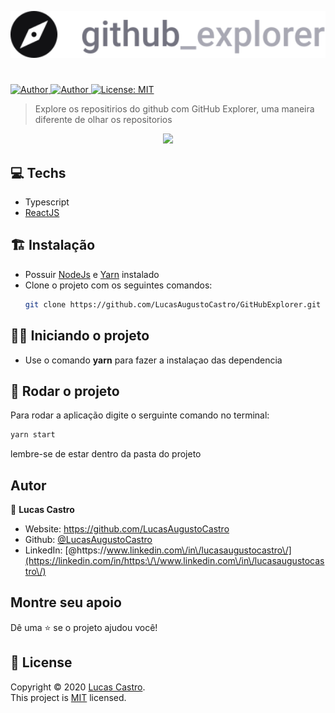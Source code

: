 <p align="center">

  <img src=".github/logo.svg" width="2000px">
</p>

<h1></h1>

<p>

  <a href="https://github.com/LucasAugustoCastro" target="_blank">
    <img alt="Author" src="https://img.shields.io/badge/author-LucasAugustoCastro-CF0000?style=flat-square" />
  </a>
  <a href="#" target="_blank">
    <img alt="Author" src="https://img.shields.io/github/languages/count/LucasAugustoCastro/GitHubExplorer=%23D54F44&style=flat-square" />
  </a>

  <a href="https://github.com/LucasAugustoCastro/GoBarberGoStack/blob/master/LICENSE" target="_blank">
    <img alt="License: MIT" src="https://img.shields.io/badge/License-MIT-yellow.svg" />
  </a>
</p>

>Explore os repositirios do github com GitHub Explorer, uma maneira diferente de olhar os repositorios
<p align="center">

  <img src=".github/githubExplorer.gif">
</p>


## 💻️ Techs
- Typescript
- [ReactJS](https://pt-br.reactjs.org/)


## 🏗 Instalação
- Possuir [NodeJs](https://nodejs.org/en/) e [Yarn](https://classic.yarnpkg.com/pt-BR/docs/install/) instalado
- Clone o projeto com os seguintes comandos:
  ```sh
  git clone https://github.com/LucasAugustoCastro/GitHubExplorer.git
  ```


## 🚴‍♂️️ Iniciando o projeto
- Use o comando **yarn** para fazer a instalaçao das dependencia

## 👀️ Rodar o projeto

Para rodar a aplicação digite o serguinte comando no terminal:

```sh
yarn start
```
lembre-se de estar dentro da pasta do projeto


## Autor

👤 **Lucas Castro**

* Website: https://github.com/LucasAugustoCastro
* Github: [@LucasAugustoCastro](https://github.com/LucasAugustoCastro)
* LinkedIn: [@https:\/\/www.linkedin.com\/in\/lucasaugustocastro\/](https://linkedin.com/in/https:\/\/www.linkedin.com\/in\/lucasaugustocastro\/)

## Montre seu apoio

Dê uma ⭐️ se o projeto ajudou você!

## 📝 License

Copyright © 2020 [Lucas Castro](https://github.com/LucasAugustoCastro).<br />
This project is [MIT](https://github.com/LucasAugustoCastro/GitHubExplorer/blob/master/LICENSE) licensed.
